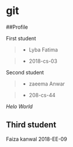 # **git**

##Profile

First student


> - Lyba Fatima 


> - 2018-cs-03


Second student

> - zaeema Anwar


> - 208-cs-44


*Helo World*
## Third student 
Faiza kanwal
2018-EE-09
